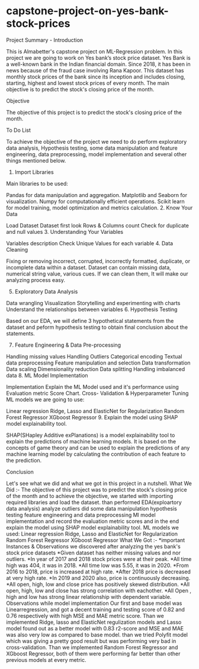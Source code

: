 # capstone-project-on-yes-bank-stock-prices

Project Summary -
Introduction

This is Almabetter's capstone project on ML-Regression problem. In this project we are going to work on Yes bank’s stock price dataset. Yes Bank is a well-known bank in the Indian financial domain. Since 2018, it has been in news because of the fraud case involving Rana Kapoor. This dataset has monthly stock prices of the bank since its inception and includes closing, starting, highest and lowest stock prices of every month. The main objective is to predict the stock's closing price of the month.

Objective

The objective of this project is to predict the stock's closing price of the month.

To Do List

To achieve the objective of the project we need to do perform exploratory data analysis, Hypothesis testing, some data manipulation and feature engineering, data preprocessing, model implementation and several other things mentioned below.

1. Import Libraries

Main libraries to be used:

Pandas for data manipulation and aggregation.
Matplotlib and Seaborn for visualization.
Numpy for computationally efficient operations.
Scikit learn for model training, model optimization and metrics calculation.
2. Know Your Data

Load Dataset
Dataset first look
Rows & Columns count
Check for duplicate and null values
3. Understanding Your Variables

Variables description
Check Unique Values for each variable
4. Data Cleaning

Fixing or removing incorrect, corrupted, incorrectly formatted, duplicate, or incomplete data within a dataset. Dataset can contain missing data, numerical string value, various cues. If we can clean them, It will make our analyzing process easy.

5. Exploratory Data Analysis

Data wrangling
Visualization
Storytelling and experimenting with charts
Understand the relationships between variables
6. Hypothesis Testing

Based on our EDA, we will define 3 hypothetical statements from the dataset and peform hypothesis testing to obtain final conclusion about the statements.

7. Feature Engineering & Data Pre-processing

Handling missing values
Handling Outliers
Categorical encoding
Textual data preprocessing
Feature manipulation and selection
Data transformation
Data scaling
Dimensionality reduction
Data splitting
Handling imbalanced data
8. ML Model Implementation

Implementation
Explain the ML Model used and it's performance using Evaluation metric Score Chart.
Cross- Validation & Hyperparameter Tuning
ML models we are going to use:

Linear regression
Ridge, Lasso and ElasticNet for Regularization
Random Forest Regressor
XGboost Regressor
9. Explain the model using SHAP model explainability tool.

SHAP(SHapley Additive exPlanations) is a model explainability tool to explain the predictions of machine learning models. It is based on the concepts of game theory and can be used to explain the predictions of any machine learning model by calculating the contribution of each feature to the prediction.




Conclusion

Let's see what we did and what we got in this project in a nutshell.
What We Did :-
The objective of this project was to predict the stock's closing price of the month and to achieve the objective,
we started with importing required libraries and load the dataset. than performed EDA(exploartory data analysis) analyze outliers did some data manipulation hypothesis testing feature engineering and data preprocessing Ml model implementation and record the evaluation metric scores and in the end explain the model using SHAP model explainability tool. ML models we used:
Linear regression Ridge, Lasso and ElasticNet for Regularization Random Forest Regressor XGboost Regressor
What We Got :-
*important Instances & Observations we discovered after analyzing the yes bank's stock price datasets
*Given dataset has neither missing values and nor outliers.
*In year of 2017 and 2018 stock prices were at their peak.
*All time high was 404, it was in 2018.
*All time low was 5.55, it was in 2020.
*From 2016 to 2018, price is increased at high rate.
*After 2018 price is decreased at very high rate.
*In 2019 and 2020 also, price is continuously decreasing.
*All open, high, low and close price has positively skewed distribution.
*All open, high, low and close has strong correlation with eachother.
*All Open , high and low has strong linear relationship with dependent variable.
Observations while model implementation
Our first and base model was Linearregression, and got a decent training and testing score of 0.82 and 0.76 respectively with high MSE and MAE metric score.
Than we implemented Ridge, lasso and ElasticNet regulization models and Lasso model found out as a better model with 0.83 r2-score and MSE and MAE was also very low as compared to base model.
than we tried Polyfit model which was giving a pretty good result but was performing very bad in cross-validation.
Than we implemented Random Forest Regressor and XGboost Regressor, both of them were performing far better than other previous models at every metric.
